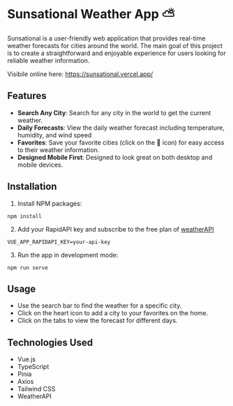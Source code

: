 # Sunsational Weather App ⛅

Sunsational is a user-friendly web application that provides real-time weather forecasts for cities around the world. The main goal of this project is to create a straightforward and enjoyable experience for users looking for reliable weather information.    

Visibile online here: https://sunsational.vercel.app/

## Features
- **Search Any City**: Search for any city in the world to get the current weather.
- **Daily Forecasts**: View the daily weather forecast including temperature, humidity, and wind speed
- **Favorites**: Save your favorite cities (click on the 💜 icon) for easy access to their weather information.
- **Designed Mobile First**: Designed to look great on both desktop and mobile devices.


## Installation
1. Install NPM packages:
```
npm install
```
2. Add your RapidAPI key and subscribe to the free plan of [weatherAPI](https://rapidapi.com/weatherapi/api/weatherapi-com/pricing)
```
VUE_APP_RAPIDAPI_KEY=your-api-key
```
3. Run the app in development mode:
```
npm run serve
```

## Usage
- Use the search bar to find the weather for a specific city.
- Click on the heart icon to add a city to your favorites on the home.
- Click on the tabs to view the forecast for different days.

## Technologies Used
- Vue.js
- TypeScript
- Pinia
- Axios
- Tailwind CSS
- WeatherAPI
